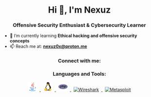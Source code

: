 <h1 align="center">Hi 👋, I'm Nexuz</h1>
<h3 align="center">Offensive Security Enthusiast & Cybersecurity Learner</h3>

- 🌱 I’m currently learning **Ethical hacking and offensive security concepts**
- 📫 Reach me at: **nexuz0x@proton.me**

<h3 align="center">Connect with me:</h3>
<p align="center">
  <!-- You can add social icons here (e.g., GitHub, LinkedIn) -->
</p>

<h3 align="center">Languages and Tools:</h3>
<p align="center">
  <a href="https://www.java.com" target="_blank" rel="noreferrer">
    <img src="https://raw.githubusercontent.com/devicons/devicon/master/icons/java/java-original.svg"
         alt="Java" width="30" height="30" style="margin: 0 8px;" />
  </a>
  <a href="https://www.linux.org/" target="_blank" rel="noreferrer">
    <img src="https://raw.githubusercontent.com/devicons/devicon/master/icons/linux/linux-original.svg"
         alt="Linux" width="30" height="30" style="margin: 0 8px;" />
  </a>
  <a href="https://www.php.net" target="_blank" rel="noreferrer">
    <img src="https://raw.githubusercontent.com/devicons/devicon/master/icons/php/php-original.svg"
         alt="PHP" width="30" height="30" style="margin: 0 8px;" />
  </a>
  <a href="https://www.wireshark.org/" target="_blank" rel="noreferrer">
    <img src="https://upload.wikimedia.org/wikipedia/commons/c/c6/Wireshark_icon_new.png"
         alt="Wireshark" width="30" height="30" style="margin: 0 8px;" />
  </a>
  <a href="https://www.metasploit.com/" target="_blank" rel="noreferrer">
    <img src="https://gdm-catalog-fmapi-prod.imgix.net/ProductLogo/17df60fe-5944-44ad-b73a-531294eea4a0.png?auto=format%2Ccompress&fit=max&w=256&q=75&ch=Width%2CDPR"
         alt="Metasploit" width="30" height="30" style="margin: 0 8px;" />
  </a>
</p>
